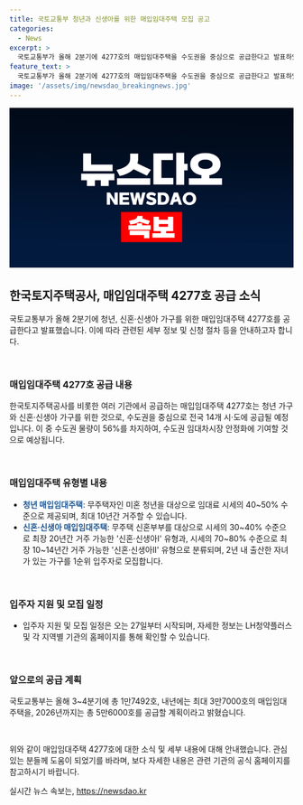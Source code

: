 ```yaml
---
title: 국토교통부 청년과 신생아를 위한 매입임대주택 모집 공고
categories:
  - News
excerpt: >
  국토교통부가 올해 2분기에 4277호의 매입임대주택을 수도권을 중심으로 공급한다고 발표하였다. 이번 공급은 청년과 신혼·신생아 가구를 대상으로 하며, 수도권 물량이 56%를 차지하고 있다. 매입임대주택은 최대 10년 또는 20년간 거주가 가능하며, 3~4인 가구를 위한 전용면적 60~85㎡의 주택 또한 공급할 예정이다. 또한 국토교통부는 내년에 최대 3만7000호, 2026년에는 총 5만6000호를 선정할 계획이라고 밝혀 사람들의 이목을 끌 것으로 보인다.
feature_text: >
  국토교통부가 올해 2분기에 4277호의 매입임대주택을 수도권을 중심으로 공급한다고 발표하였다. 이번 공급은 청년과 신혼·신생아 가구를 대상으로 하며, 수도권 물량이 56%를 차지하고 있다. 매입임대주택은 최대 10년 또는 20년간 거주가 가능하며, 3~4인 가구를 위한 전용면적 60~85㎡의 주택 또한 공급할 예정이다. 또한 국토교통부는 내년에 최대 3만7000호, 2026년에는 총 5만6000호를 선정할 계획이라고 밝혀 사람들의 이목을 끌 것으로 보인다.
image: '/assets/img/newsdao_breakingnews.jpg'
---
```


<p><img src="/assets/img/newsdao_breakingnews.jpg" alt="koreaapp 속보" /></p>

<h2 data-ke-size="size26">한국토지주택공사, 매입임대주택 4277호 공급 소식</h2>

<p>국토교통부가 올해 2분기에 청년, 신혼·신생아 가구를 위한 매입임대주택 4277호를 공급한다고 발표했습니다. 이에 따라 관련된 세부 정보 및 신청 절차 등을 안내하고자 합니다.</p>

<p data-ke-size="size16">&nbsp;</p>

<h3>매입임대주택 4277호 공급 내용</h3>

<p>한국토지주택공사를 비롯한 여러 기관에서 공급하는 매입임대주택 4277호는 청년 가구와 신혼·신생아 가구를 위한 것으로, 수도권을 중심으로 전국 14개 시·도에 공급될 예정입니다. 이 중 수도권 물량이 56%를 차지하여, 수도권 임대차시장 안정화에 기여할 것으로 예상됩니다.</p>

<p data-ke-size="size16">&nbsp;</p>

<h3>매입임대주택 유형별 내용</h3>

<ul>
<li><b><span style="color: #1a5490;">청년 매입임대주택</span></b>: 무주택자인 미혼 청년을 대상으로 임대료 시세의 40~50% 수준으로 제공되며, 최대 10년간 거주할 수 있습니다.</li>
<li><b><span style="color: #1a5490;">신혼·신생아 매입임대주택</span></b>: 무주택 신혼부부를 대상으로 시세의 30~40% 수준으로 최장 20년간 거주 가능한 '신혼·신생아Ⅰ' 유형과, 시세의 70~80% 수준으로 최장 10~14년간 거주 가능한 '신혼·신생아Ⅱ' 유형으로 분류되며, 2년 내 출산한 자녀가 있는 가구를 1순위 입주자로 모집합니다.</li>
</ul>

<p data-ke-size="size16">&nbsp;</p>

<h3>입주자 지원 및 모집 일정</h3>

<ul>
<li>입주자 지원 및 모집 일정은 오는 27일부터 시작되며, 자세한 정보는 LH청약플러스 및 각 지역별 기관의 홈페이지를 통해 확인할 수 있습니다.</li>
</ul>

<p data-ke-size="size16">&nbsp;</p>

<h3>앞으로의 공급 계획</h3>

<p>국토교통부는 올해 3~4분기에 총 1만7492호, 내년에는 최대 3만7000호의 매입임대주택을, 2026년까지는 총 5만6000호를 공급할 계획이라고 밝혔습니다.</p>

<p data-ke-size="size16">&nbsp;</p>

<p>위와 같이 매입임대주택 4277호에 대한 소식 및 세부 내용에 대해 안내했습니다. 관심 있는 분들께 도움이 되었기를 바라며, 보다 자세한 내용은 관련 기관의 공식 홈페이지를 참고하시기 바랍니다.</p>
실시간 뉴스 속보는, <a href="https://newsdao.kr" rel="dofollow">https://newsdao.kr</a>


